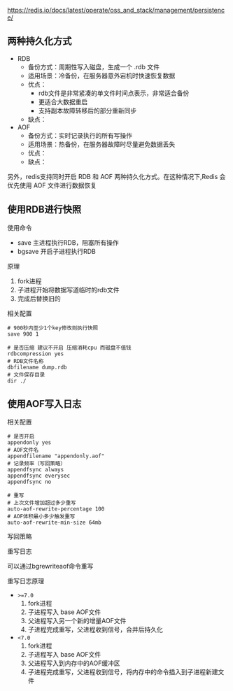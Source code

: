 https://redis.io/docs/latest/operate/oss_and_stack/management/persistence/



## 两种持久化方式

* RDB
  * 备份方式：周期性写入磁盘，生成一个 .rdb 文件
  * 适用场景：冷备份，在服务器意外宕机时快速恢复数据
  * 优点：
    * rdb文件是非常紧凑的单文件时间点表示，非常适合备份
    * 更适合大数据重启
    * 支持副本故障转移后的部分重新同步
  * 缺点：
* AOF
  * 备份方式：实时记录执行的所有写操作
  * 适用场景：热备份，在服务器故障时尽量避免数据丢失
  * 优点：
  * 缺点：

另外，redis支持同时开启 RDB 和 AOF 两种持久化方式。在这种情况下,Redis 会优先使用 AOF 文件进行数据恢复



## 使用RDB进行快照

使用命令

* save 主进程执行RDB，阻塞所有操作
* bgsave 开启子进程执行RDB

原理

1. fork进程
2. 子进程开始将数据写道临时的rdb文件
3. 完成后替换旧的

相关配置

```
# 900秒内至少1个key修改则执行快照
save 900 1

# 是否压缩 建议不开启 压缩消耗cpu 而磁盘不值钱
rdbcompression yes 
# RDB文件名称
dbfilename dump.rdb
# 文件保存目录
dir ./
```



## 使用AOF写入日志

相关配置

```
# 是否开启
appendonly yes
# AOF文件名
appendfilename "appendonly.aof"
# 记录频率（写回策略）
appendfsync always
appendfsync everysec
appendfsync no

# 重写
# 上次文件增加超过多少重写
auto-aof-rewrite-percentage 100
# AOF体积最小多少触发重写
auto-aof-rewrite-min-size 64mb
```

写回策略



重写日志

可以通过bgrewriteaof命令重写





重写日志原理

* `>=7.0`
  1. fork进程
  2. 子进程写入 base AOF文件
  3. 父进程写入另一个新的增量AOF文件
  4. 子进程完成重写，父进程收到信号，合并后持久化
* `<7.0`
  1. fork进程
  2. 子进程写入 base AOF文件
  3. 父进程写入到内存中的AOF缓冲区
  4. 子进程完成重写，父进程收到信号，将内存中的命令插入到子进程新建文件













